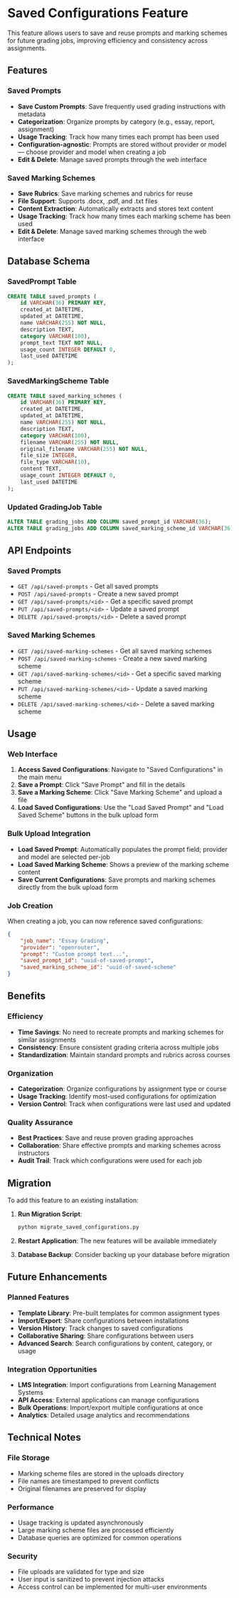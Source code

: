 # Saved Configurations Feature

This feature allows users to save and reuse prompts and marking schemes for future grading jobs, improving efficiency and consistency across assignments.

## Features

### Saved Prompts
- **Save Custom Prompts**: Save frequently used grading instructions with metadata
- **Categorization**: Organize prompts by category (e.g., essay, report, assignment)
- **Usage Tracking**: Track how many times each prompt has been used
- **Configuration-agnostic**: Prompts are stored without provider or model — choose provider and model when creating a job
- **Edit & Delete**: Manage saved prompts through the web interface

### Saved Marking Schemes
- **Save Rubrics**: Save marking schemes and rubrics for reuse
- **File Support**: Supports .docx, .pdf, and .txt files
- **Content Extraction**: Automatically extracts and stores text content
- **Usage Tracking**: Track how many times each marking scheme has been used
- **Edit & Delete**: Manage saved marking schemes through the web interface

## Database Schema

### SavedPrompt Table
```sql
CREATE TABLE saved_prompts (
    id VARCHAR(36) PRIMARY KEY,
    created_at DATETIME,
    updated_at DATETIME,
    name VARCHAR(255) NOT NULL,
    description TEXT,
    category VARCHAR(100),
    prompt_text TEXT NOT NULL,
    usage_count INTEGER DEFAULT 0,
    last_used DATETIME
);
```

### SavedMarkingScheme Table
```sql
CREATE TABLE saved_marking_schemes (
    id VARCHAR(36) PRIMARY KEY,
    created_at DATETIME,
    updated_at DATETIME,
    name VARCHAR(255) NOT NULL,
    description TEXT,
    category VARCHAR(100),
    filename VARCHAR(255) NOT NULL,
    original_filename VARCHAR(255) NOT NULL,
    file_size INTEGER,
    file_type VARCHAR(10),
    content TEXT,
    usage_count INTEGER DEFAULT 0,
    last_used DATETIME
);
```

### Updated GradingJob Table
```sql
ALTER TABLE grading_jobs ADD COLUMN saved_prompt_id VARCHAR(36);
ALTER TABLE grading_jobs ADD COLUMN saved_marking_scheme_id VARCHAR(36);
```

## API Endpoints

### Saved Prompts
- `GET /api/saved-prompts` - Get all saved prompts
- `POST /api/saved-prompts` - Create a new saved prompt
- `GET /api/saved-prompts/<id>` - Get a specific saved prompt
- `PUT /api/saved-prompts/<id>` - Update a saved prompt
- `DELETE /api/saved-prompts/<id>` - Delete a saved prompt

### Saved Marking Schemes
- `GET /api/saved-marking-schemes` - Get all saved marking schemes
- `POST /api/saved-marking-schemes` - Create a new saved marking scheme
- `GET /api/saved-marking-schemes/<id>` - Get a specific saved marking scheme
- `PUT /api/saved-marking-schemes/<id>` - Update a saved marking scheme
- `DELETE /api/saved-marking-schemes/<id>` - Delete a saved marking scheme

## Usage

### Web Interface
1. **Access Saved Configurations**: Navigate to "Saved Configurations" in the main menu
2. **Save a Prompt**: Click "Save Prompt" and fill in the details
3. **Save a Marking Scheme**: Click "Save Marking Scheme" and upload a file
4. **Load Saved Configurations**: Use the "Load Saved Prompt" and "Load Saved Scheme" buttons in the bulk upload form

### Bulk Upload Integration
- **Load Saved Prompt**: Automatically populates the prompt field; provider and model are selected per-job
- **Load Saved Marking Scheme**: Shows a preview of the marking scheme content
- **Save Current Configurations**: Save prompts and marking schemes directly from the bulk upload form

### Job Creation
When creating a job, you can now reference saved configurations:
```json
{
    "job_name": "Essay Grading",
    "provider": "openrouter",
    "prompt": "Custom prompt text...",
    "saved_prompt_id": "uuid-of-saved-prompt",
    "saved_marking_scheme_id": "uuid-of-saved-scheme"
}
```

## Benefits

### Efficiency
- **Time Savings**: No need to recreate prompts and marking schemes for similar assignments
- **Consistency**: Ensure consistent grading criteria across multiple jobs
- **Standardization**: Maintain standard prompts and rubrics across courses

### Organization
- **Categorization**: Organize configurations by assignment type or course
- **Usage Tracking**: Identify most-used configurations for optimization
- **Version Control**: Track when configurations were last used and updated

### Quality Assurance
- **Best Practices**: Save and reuse proven grading approaches
- **Collaboration**: Share effective prompts and marking schemes across instructors
- **Audit Trail**: Track which configurations were used for each job

## Migration

To add this feature to an existing installation:

1. **Run Migration Script**:
   ```bash
   python migrate_saved_configurations.py
   ```

2. **Restart Application**: The new features will be available immediately

3. **Database Backup**: Consider backing up your database before migration

## Future Enhancements

### Planned Features
- **Template Library**: Pre-built templates for common assignment types
- **Import/Export**: Share configurations between installations
- **Version History**: Track changes to saved configurations
- **Collaborative Sharing**: Share configurations between users
- **Advanced Search**: Search configurations by content, category, or usage

### Integration Opportunities
- **LMS Integration**: Import configurations from Learning Management Systems
- **API Access**: External applications can manage configurations
- **Bulk Operations**: Import/export multiple configurations at once
- **Analytics**: Detailed usage analytics and recommendations

## Technical Notes

### File Storage
- Marking scheme files are stored in the uploads directory
- File names are timestamped to prevent conflicts
- Original filenames are preserved for display

### Performance
- Usage tracking is updated asynchronously
- Large marking scheme files are processed efficiently
- Database queries are optimized for common operations

### Security
- File uploads are validated for type and size
- User input is sanitized to prevent injection attacks
- Access control can be implemented for multi-user environments
